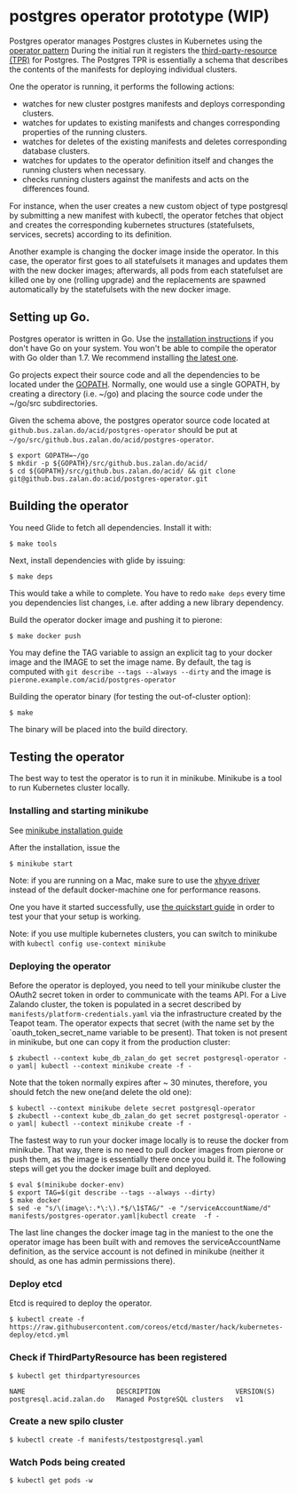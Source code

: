 # postgres operator prototype (WIP)

Postgres operator manages Postgres clustes in Kubernetes using the [operator pattern](https://coreos.com/blog/introducing-operators.html)
During the initial run it registers the [third-party-resource (TPR)](https://kubernetes.io/docs/user-guide/thirdpartyresources/) for Postgres.
The Postgres TPR is essentially a schema that describes the contents of the manifests for deploying individual clusters.

One the operator is running, it performs the following actions:

* watches for new cluster postgres manifests and deploys corresponding clusters.
* watches for updates to existing manifests and changes corresponding properties of the running clusters.
* watches for deletes of the existing manifests and deletes corresponding database clusters.
* watches for updates to the operator definition itself and changes the running clusters when necessary.
* checks running clusters against the manifests and acts on the differences found.

For instance, when the user creates a new custom object of type postgresql by submitting a new manifest with kubectl, the operator fetches that object and creates the corresponding kubernetes structures (statefulsets, services, secrets) according to its definition.

Another example is changing the docker image inside the operator. In this case, the operator first goes to all statefulsets
it manages and updates them with the new docker images; afterwards, all pods from each statefulset are killed one by one
(rolling upgrade) and the replacements are spawned automatically by the statefulsets with the new docker image.

## Setting up Go.

Postgres operator is written in Go. Use the [installation instructions](https://golang.org/doc/install#install) if you don't have Go on your system.
You won't be able to compile the operator with Go older than 1.7. We recommend installing [the latest one](https://golang.org/dl/).

Go projects expect their source code and all the dependencies to be located under the [GOPATH](https://github.com/golang/go/wiki/GOPATH).
Normally, one would use a single GOPATH, by creating a directory (i.e. ~/go) and placing the source code under the ~/go/src subdirectories.

Given the schema above, the postgres operator source code located at `github.bus.zalan.do/acid/postgres-operator` should be put at
`~/go/src/github.bus.zalan.do/acid/postgres-operator`.

    $ export GOPATH=~/go
    $ mkdir -p ${GOPATH}/src/github.bus.zalan.do/acid/
    $ cd ${GOPATH}/src/github.bus.zalan.do/acid/ && git clone git@github.bus.zalan.do:acid/postgres-operator.git


## Building the operator

You need Glide to fetch all dependencies. Install it with:

    $ make tools

Next, install dependencies with glide by issuing:

    $ make deps

This would take a while to complete. You have to redo `make deps` every time you dependencies list changes, i.e. after adding a new library dependency.

Build the operator docker image and pushing it to pierone:

    $ make docker push

You may define the TAG variable to assign an explicit tag to your docker image and the IMAGE to set the image name.
By default, the tag is computed with `git describe --tags --always --dirty` and the image is `pierone.example.com/acid/postgres-operator`

Building the operator binary (for testing the out-of-cluster option):

    $ make

The binary will be placed into the build directory.

## Testing the operator

The best way to test the operator is to run it in minikube. Minikube is a tool to run Kubernetes cluster locally.

### Installing and starting minikube

See [minikube installation guide](https://github.com/kubernetes/minikube/releases)

After the installation, issue the

    $ minikube start

Note: if you are running on a Mac, make sure to use the [xhyve driver](https://github.com/kubernetes/minikube/blob/master/DRIVERS.md#xhyve-driver)
instead of the default docker-machine one for performance reasons.

One you have it started successfully, use [the quickstart guide](https://github.com/kubernetes/minikube#quickstart) in order
to test your that your setup is working.

Note: if you use multiple kubernetes clusters, you can switch to minikube with `kubectl config use-context minikube`


### Deploying the operator


Before the operator is deployed, you need to tell your minikube cluster the OAuth2 secret token in order to communicate
with the teams API. For a Live Zalando cluster, the token is populated in a secret described by `manifests/platform-credentials.yaml`
via the infrastructure created by the Teapot team. The operator expects that secret (with the name set by the `oauth_token_secret_name
variable to be present). That token is not present in minikube, but one can copy it from the production cluster:

    $ zkubectl --context kube_db_zalan_do get secret postgresql-operator -o yaml| kubectl --context minikube create -f -  

Note that the token normally expires after ~ 30 minutes, therefore, you should fetch the new one(and delete the old one):

    $ kubectl --context minikube delete secret postgresql-operator
    $ zkubectl --context kube_db_zalan_do get secret postgresql-operator -o yaml| kubectl --context minikube create -f -

The fastest way to run your docker image locally is to reuse the docker from minikube. That way, there is no need to
pull docker images from pierone or push them, as the image is essentially there once you build it. The following steps
will get you the docker image built and deployed.

    $ eval $(minikube docker-env)
    $ export TAG=$(git describe --tags --always --dirty)
    $ make docker
    $ sed -e "s/\(image\:.*\:\).*$/\1$TAG/" -e "/serviceAccountName/d" manifests/postgres-operator.yaml|kubectl create  -f -
    
The last line changes the docker image tag in the maniest to the one the operator image has been built with and removes
the serviceAccountName definition, as the service account is not defined in minikube (neither it should, as one has admin
permissions there).

### Deploy etcd

Etcd is required to deploy the operator.

    $ kubectl create -f https://raw.githubusercontent.com/coreos/etcd/master/hack/kubernetes-deploy/etcd.yml

### Check if ThirdPartyResource has been registered

    $ kubectl get thirdpartyresources

    NAME                       DESCRIPTION                   VERSION(S)
    postgresql.acid.zalan.do   Managed PostgreSQL clusters   v1


### Create a new spilo cluster

    $ kubectl create -f manifests/testpostgresql.yaml
    
### Watch Pods being created

    $ kubectl get pods -w
